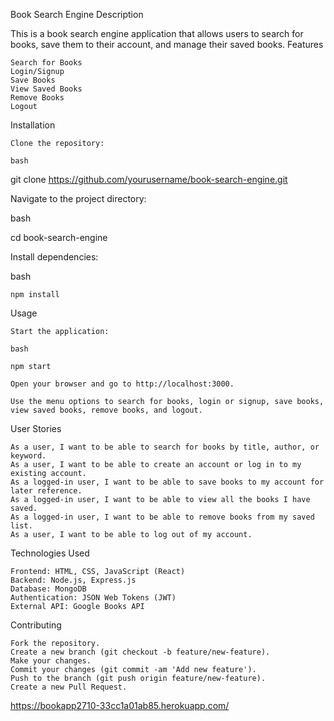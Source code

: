 Book Search Engine
Description

This is a book search engine application that allows users to search for books, save them to their account, and manage their saved books.
Features

    Search for Books
    Login/Signup
    Save Books
    View Saved Books
    Remove Books
    Logout

Installation

    Clone the repository:

    bash

git clone https://github.com/yourusername/book-search-engine.git

Navigate to the project directory:

bash

cd book-search-engine

Install dependencies:

bash

    npm install

Usage

    Start the application:

    bash

    npm start

    Open your browser and go to http://localhost:3000.

    Use the menu options to search for books, login or signup, save books, view saved books, remove books, and logout.

User Stories

    As a user, I want to be able to search for books by title, author, or keyword.
    As a user, I want to be able to create an account or log in to my existing account.
    As a logged-in user, I want to be able to save books to my account for later reference.
    As a logged-in user, I want to be able to view all the books I have saved.
    As a logged-in user, I want to be able to remove books from my saved list.
    As a user, I want to be able to log out of my account.

Technologies Used

    Frontend: HTML, CSS, JavaScript (React)
    Backend: Node.js, Express.js
    Database: MongoDB
    Authentication: JSON Web Tokens (JWT)
    External API: Google Books API

Contributing

    Fork the repository.
    Create a new branch (git checkout -b feature/new-feature).
    Make your changes.
    Commit your changes (git commit -am 'Add new feature').
    Push to the branch (git push origin feature/new-feature).
    Create a new Pull Request.

https://bookapp2710-33cc1a01ab85.herokuapp.com/